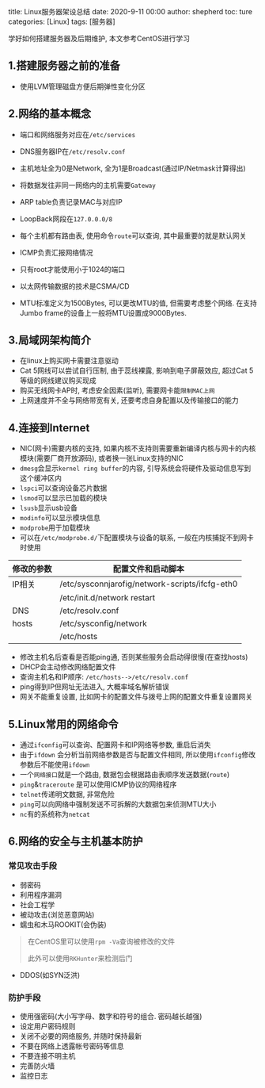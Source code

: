 title: Linux服务器架设总结 
date: 2020-9-11 00:00
author: shepherd
toc: ture
categories: [Linux]
tags: [服务器]  

学好如何搭建服务器及后期维护, 本文参考CentOS进行学习

<!-- more -->

## 1.搭建服务器之前的准备

- 使用LVM管理磁盘方便后期弹性变化分区

## 2.网络的基本概念

- 端口和网络服务对应在`/etc/services`
- DNS服务器IP在`/etc/resolv.conf`
- 主机地址全为0是Network, 全为1是Broadcast(通过IP/Netmask计算得出)
- 将数据发往非同一网络内的主机需要`Gateway`
- ARP table负责记录MAC与对应IP
- LoopBack网段在`127.0.0.0/8`
- 每个主机都有路由表, 使用命令`route`可以查询, 其中最重要的就是默认网关
- ICMP负责汇报网络情况
- 只有root才能使用小于1024的端口
- 以太网传输数据的技术是CSMA/CD

- MTU标准定义为1500Bytes, 可以更改MTU的值, 但需要考虑整个网络. 在支持Jumbo frame的设备上一般将MTU设置成9000Bytes.

## 3.局域网架构简介

- 在linux上购买网卡需要注意驱动
- Cat 5网线可以尝试自行压制, 由于蕊线裸露, 影响到电子屏蔽效应, 超过Cat 5等级的网线建议购买现成
- 购买无线网卡AP时, 考虑安全因素(监听), 需要网卡能`限制MAC上网`
- 上网速度并不全与网络带宽有关, 还要考虑自身配置以及传输接口的能力

## 4.连接到Internet

- NIC(网卡)需要内核的支持, 如果内核不支持则需要重新编译内核与网卡的内核模块(需要厂商开放源码), 或者换一张Linux支持的NIC
- `dmesg`会显示`kernel ring buffer`的内容, 引导系统会将硬件及驱动信息写到这个缓冲区内
- `lspci`可以查询设备芯片数据
- `lsmod`可以显示已加载的模块
- `lsusb`显示usb设备
- `modinfo`可以显示模块信息
- `modprobe`用于加载模块
- 可以在`/etc/modprobe.d/`下配置模块与设备的联系, 一般在内核捕捉不到网卡时使用

| 修改的参数 | 配置文件和启动脚本                             |
| ---------- | ---------------------------------------------- |
| IP相关     | /etc/sysconnjarofig/network-scripts/ifcfg-eth0 |
|            | /etc/init.d/network restart                    |
| DNS        | /etc/resolv.conf                               |
| hosts      | /etc/sysconfig/network                         |
|            | /etc/hosts                                     |

-  修改主机名后查看是否能ping通, 否则某些服务会启动得很慢(在查找hosts)
-  DHCP会主动修改网络配置文件
-  查询主机名和IP顺序: `/etc/hosts-->/etc/resolv.conf`
-  ping得到IP但网址无法进入, 大概率域名解析错误
-  网关不能重复设置, 比如网卡的配置文件与拨号上网的配置文件重复设置网关

## 5.Linux常用的网络命令

- 通过`ifconfig`可以查询、配置网卡和IP网络等参数, 重启后消失
- 由于`ifdown` 会分析当前网络参数是否与配置文件相同, 所以使用`ifconfig`修改参数后不能使用`ifdown`
- 一个`网络接口`就是一个路由, 数据包会根据路由表顺序发送数据(`route`)
- `ping`&`traceroute` 是可以使用ICMP协议的网络程序 
- `telnet`传递明文数据, 非常危险
- `ping`可以向网络中强制发送不可拆解的大数据包来侦测MTU大小
- `nc`有的系统称为`netcat`

## 6.网络的安全与主机基本防护

### 常见攻击手段

- 弱密码
- 利用程序漏洞
- 社会工程学
- 被动攻击(浏览恶意网站)
- 蠕虫和木马ROOKIT(会伪装)

> 在CentOS里可以使用`rpm -Va`查询被修改的文件
>
> 此外可以使用`RKHunter`来检测后门

- DDOS(如SYN泛洪)

### 防护手段

- 使用强密码(大小写字母、数字和符号的组合. 密码越长越强)
- 设定用户密码规则
- 关闭不必要的网络服务, 并随时保持最新
- 不要在网络上透露帐号密码等信息
- 不要连接不明主机
- 完善防火墙
- 监控日志

